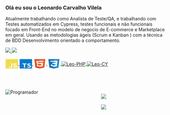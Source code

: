  ### Olá eu sou o Leonardo Carvalho Vilela

Atualmente trabalhando como Analista de Teste/QA, e trabalhando com Testes automatizados em Cypress, testes funcionais e não funcionais focado em Front-End  no modelo de negocio de E-commerce e Marketplace em geral.
Usando as metodologias ágeis (Scrum e Kanban ) com a técnica de BDD Desenvolvimento orientado a comportamento.

 <div>
  <a href="https://github.com/leonardovilela100">
  <img height="190em" src="https://github-readme-stats.vercel.app/api?username=leonardovilela100&show_icons=true&theme=dark&include_all_commits=true&count_private=true"/>
  <img height="190em" src="https://github-readme-stats.vercel.app/api/top-langs/?username=leonardovilela100&layout=compact&langs_count=7&theme=dark"/>
</div>
</div>
 
 <div style="display: inline_block"><br>
  <img align="center" alt="Leo-Js" height="30" width="40" src="https://raw.githubusercontent.com/devicons/devicon/master/icons/javascript/javascript-plain.svg">
  <img align="center" alt="Leo-Ts" height="30" width="40" src="https://raw.githubusercontent.com/devicons/devicon/master/icons/typescript/typescript-plain.svg">
  <img align="center" alt="Leo-HTML" height="30" width="40" src="https://raw.githubusercontent.com/devicons/devicon/master/icons/html5/html5-original.svg">
  <img align="center" alt="Leo-CSS" height="30" width="40" src="https://raw.githubusercontent.com/devicons/devicon/master/icons/css3/css3-original.svg">
  <img align="center" alt="Leo-PHP" height="30" width="40" src="https://user-images.githubusercontent.com/61808858/159625467-e645eaff-baf9-42ef-8b23-eab60214ce6f.svg">
  <img align="center" alt="Leo-CY" height="30" width="40" src="https://raw.githubusercontent.com/leonardovilela100/php/c5e915f46982f4a0af48aad70389eab940b0f2c6/php.svg">
 
  </div>
  
 <br><br><br>
   <img align="left" alt="Programador" src="https://anatomia-papel-e-caneta.com/wp-content/uploads/2019/06/programador.gif" height="300" width="300">




<div >
	
  <a href = "mailto:leovilela100@gmail.com"><img src="https://img.shields.io/badge/Gmail-D14836?style=for-the-badge&logo=gmail&logoColor=white" target="_blank"></a>

  <a href="https://www.linkedin.com/in/leonardo-carvalho-vilela/" target="_blank"><img src="https://img.shields.io/badge/-LinkedIn-%230077B5?style=for-the-badge&logo=linkedin&logoColor=white" target="_blank"></a> 
 </div>
